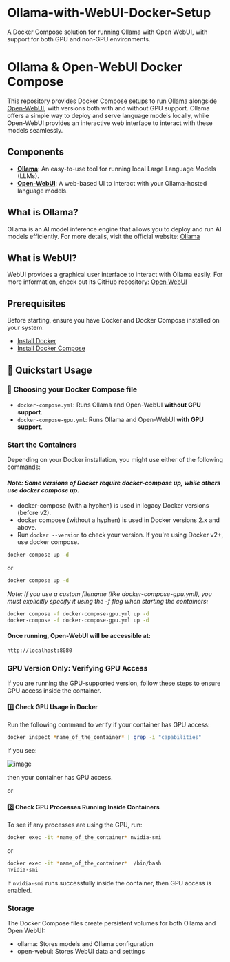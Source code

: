 # Ollama-with-WebUI-Docker-Setup
A Docker Compose solution for running Ollama with Open WebUI, with support for both GPU and non-GPU environments.


# Ollama & Open-WebUI Docker Compose

This repository provides Docker Compose setups to run [Ollama](https://ollama.com/) alongside [Open-WebUI](https://github.com/open-webui/open-webui), with versions both with and without GPU support. Ollama offers a simple way to deploy and serve language models locally, while Open-WebUI provides an interactive web interface to interact with these models seamlessly.

## Components

- **[Ollama](https://ollama.com/)**: An easy-to-use tool for running local Large Language Models (LLMs).
- **[Open-WebUI](https://github.com/open-webui/open-webui)**: A web-based UI to interact with your Ollama-hosted language models.


## What is Ollama?
Ollama is an AI model inference engine that allows you to deploy and run AI models efficiently. For more details, visit the official website: [Ollama](https://ollama.ai/)

## What is WebUI?
WebUI provides a graphical user interface to interact with Ollama easily. For more information, check out its GitHub repository: [Open WebUI](https://github.com/open-webui/open-webui)



## Prerequisites

Before starting, ensure you have Docker and Docker Compose installed on your system:

- [Install Docker](https://docs.docker.com/get-docker/)
- [Install Docker Compose](https://docs.docker.com/compose/install/)


## 🚀 Quickstart Usage

### 🔹 Choosing your Docker Compose file


- `docker-compose.yml`: Runs Ollama and Open-WebUI **without GPU support**.
- `docker-compose-gpu.yml`: Runs Ollama and Open-WebUI **with GPU support**.

### Start the Containers

Depending on your Docker installation, you might use either of the following commands:

#### _Note: Some versions of Docker require docker-compose up, while others use docker compose up._

- docker-compose (with a hyphen) is used in legacy Docker versions (before v2).
- docker compose (without a hyphen) is used in Docker versions 2.x and above.
- Run `docker --version` to check your version. If you're using Docker v2+, use docker compose.

```bash
docker-compose up -d
```
or

```bash
docker compose up -d
```

_Note: If you use a custom filename (like docker-compose-gpu.yml), you must explicitly specify it using the -f flag when starting the containers:_

```bash
docker compose -f docker-compose-gpu.yml up -d
docker-compose -f docker-compose-gpu.yml up -d
```



#### Once running, Open-WebUI will be accessible at:

```bash
http://localhost:8080
```

### GPU Version Only: Verifying GPU Access
If you are running the GPU-supported version, follow these steps to ensure GPU access inside the container.

#### 1️⃣ Check GPU Usage in Docker
Run the following command to verify if your container has GPU access:

```bash
docker inspect *name_of_the_container* | grep -i "capabilities"
```
If you see:

![image](https://github.com/user-attachments/assets/4dfd2c90-187f-4535-8d19-a84bc0c31d13)

then your container has GPU access.

or 

#### 2️⃣ Check GPU Processes Running Inside Containers
To see if any processes are using the GPU, run:

```bash
docker exec -it *name_of_the_container* nvidia-smi
```
or

```bash
docker exec -it *name_of_the_container*  /bin/bash
nvidia-smi
```
If `nvidia-smi` runs successfully inside the container, then GPU access is enabled.

### Storage
The Docker Compose files create persistent volumes for both Ollama and Open WebUI:

- ollama: Stores models and Ollama configuration
- open-webui: Stores WebUI data and settings
